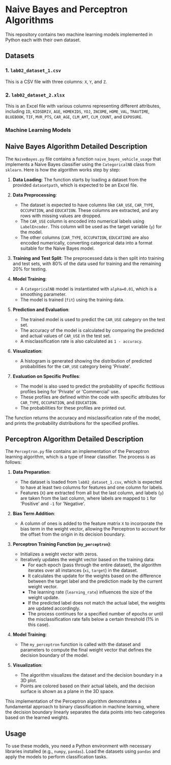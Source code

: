 # Naive Bayes and Perceptron Algorithms

This repository contains two machine learning models implemented in Python each with their own dataset.

## Datasets

### 1. `lab02_dataset_1.csv`
This is a CSV file with three columns: `X`, `Y`, and `Z`.
### 2. `lab02_dataset_2.xlsx`
This is an Excel file with various columns representing different attributes, including `ID`, `KIDSDRIV`, `AGE`, `HOMEKIDS`, `YOJ`, `INCOME`, `HOME_VAL`, `TRAVTIME`, `BLUEBOOK`, `TIF`, `MVR_PTS`, `CAR_AGE`, `CLM_AMT`, `CLM_COUNT`, and `EXPOSURE`.

### Machine Learning Models

## Naive Bayes Algorithm Detailed Description

The `NaiveBayes.py` file contains a function `naive_bayes_vehicle_usage` that implements a Naive Bayes classifier using the `CategoricalNB` class from `sklearn`. Here is how the algorithm works step by step:

1. **Data Loading**: The function starts by loading a dataset from the provided `datasetpath`, which is expected to be an Excel file.

2. **Data Preprocessing**: 
    - The dataset is expected to have columns like `CAR_USE`, `CAR_TYPE`, `OCCUPATION`, and `EDUCATION`. These columns are extracted, and any rows with missing values are dropped.
    - The `CAR_USE` column is encoded into numerical labels using `LabelEncoder`. This column will be used as the target variable (`y`) for the model.
    - The other columns (`CAR_TYPE`, `OCCUPATION`, `EDUCATION`) are also encoded numerically, converting categorical data into a format suitable for the Naive Bayes model.

3. **Training and Test Split**: The preprocessed data is then split into training and test sets, with 80% of the data used for training and the remaining 20% for testing.

4. **Model Training**:
    - A `CategoricalNB` model is instantiated with `alpha=0.01`, which is a smoothing parameter.
    - The model is trained (`fit`) using the training data.

5. **Prediction and Evaluation**:
    - The trained model is used to predict the `CAR_USE` category on the test set.
    - The accuracy of the model is calculated by comparing the predicted and actual values of `CAR_USE` in the test set.
    - A misclassification rate is also calculated as `1 - accuracy`.

6. **Visualization**:
    - A histogram is generated showing the distribution of predicted probabilities for the `CAR_USE` category being 'Private'.

7. **Evaluation on Specific Profiles**:
    - The model is also used to predict the probability of specific fictitious profiles being for 'Private' or 'Commercial' use.
    - These profiles are defined within the code with specific attributes for `CAR_TYPE`, `OCCUPATION`, and `EDUCATION`.
    - The probabilities for these profiles are printed out.

The function returns the accuracy and misclassification rate of the model, and prints the probability distributions for the specified profiles.


## Perceptron Algorithm Detailed Description

The `Perceptron.py` file contains an implementation of the Perceptron learning algorithm, which is a type of linear classifier. The process is as follows:

1. **Data Preparation**:
    - The dataset is loaded from `lab02_dataset_1.csv`, which is expected to have at least two columns for features and one column for labels.
    - Features (`X`) are extracted from all but the last column, and labels (`y`) are taken from the last column, where labels are mapped to `1` for 'Positive' and `-1` for 'Negative'.

2. **Bias Term Addition**:
    - A column of ones is added to the feature matrix `X` to incorporate the bias term in the weight vector, allowing the Perceptron to account for the offset from the origin in its decision boundary.

3. **Perceptron Training Function (`my_perceptron`)**:
    - Initializes a weight vector with zeros.
    - Iteratively updates the weight vector based on the training data:
        - For each epoch (pass through the entire dataset), the algorithm iterates over all instances (`xi`, `target`) in the dataset.
        - It calculates the update for the weights based on the difference between the target label and the prediction made by the current weight vector.
        - The learning rate (`learning_rate`) influences the size of the weight update.
        - If the predicted label does not match the actual label, the weights are updated accordingly.
        - The process continues for a specified number of epochs or until the misclassification rate falls below a certain threshold (1% in this case).

4. **Model Training**:
    - The `my_perceptron` function is called with the dataset and parameters to compute the final weight vector that defines the decision boundary of the model.

5. **Visualization**:
    - The algorithm visualizes the dataset and the decision boundary in a 3D plot.
    - Points are colored based on their actual labels, and the decision surface is shown as a plane in the 3D space.

This implementation of the Perceptron algorithm demonstrates a fundamental approach to binary classification in machine learning, where the decision boundary linearly separates the data points into two categories based on the learned weights.


## Usage

To use these models, you need a Python environment with necessary libraries installed (e.g., `numpy`, `pandas`). Load the datasets using `pandas` and apply the models to perform classification tasks.

